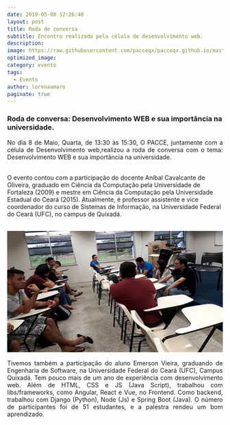 ```yaml
---
date: 2019-05-08 12:26:40
layout: post
title: Roda de conversa
subtitle: Encontro realizado pela célula de desenvolvimento web.
description: 
image: https://raw.githubusercontent.com/pacceqx/pacceqx.github.io/master/assets/pic/2019-05-08/capa.png
optimized_image: 
category: evento
tags:
  - Evento
author: lorenaamaro
paginate: true
---
```


### Roda de conversa: Desenvolvimento WEB e sua importância na universidade.


<p style = "text-align: justify">
No dia 8 de Maio, Quarta, de 13:30 às 15:30, O PACCE, juntamente com a célula de Desenvolvimento web,realizou a roda de conversa com o tema: Desenvolvimento WEB e sua importância na universidade.<br><br>

 O evento contou com a participação do docente Aníbal Cavalcante de Oliveira, graduado em Ciência da Computação pela Universidade de Fortaleza (2009) e mestre em Ciência da Computação pela Universidade Estadual do Ceará (2015).
 Atualmente, é professor assistente e vice coordenador do curso de Sistemas de Informação, na Universidade Federal do Ceará (UFC), no campus de Quixadá. <br><br>
 </p>

![](https://raw.githubusercontent.com/pacceqx/pacceqx.github.io/master/assets/pic/2019-05-08/img1.png)

<p style = "text-align: justify">
 Tivemos também a participação do aluno Emerson Vieira, graduando de Engenharia de Software, na Universidade Federal do Ceará (UFC), Campus Quixadá. Tem pouco mais de um ano de experiência com desenvolvimento web. Além de HTML, CSS e JS (Java Script), trabalhou com libs/frameworks, como Angular, React e Vue, no Frontend. Como backend, trabalhou com Django (Python), Node (Js) e Spring Boot (Java). O número de participantes foi de 51 estudantes, e a palestra rendeu um bom aprendizado.

</p>

